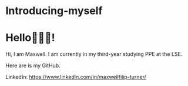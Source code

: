 # Introducing-myself

# Hello👋🏻😃!
Hi, I am Maxwell. I am currently in my third-year studying PPE at the LSE.

Here are is my GitHub.

LinkedIn: https://www.linkedin.com/in/maxwellfilip-turner/

</p>
